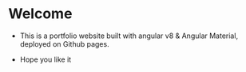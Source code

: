 # Welcome
- This is a portfolio website built with angular v8 & Angular Material, deployed on Github pages.

- Hope you like it


